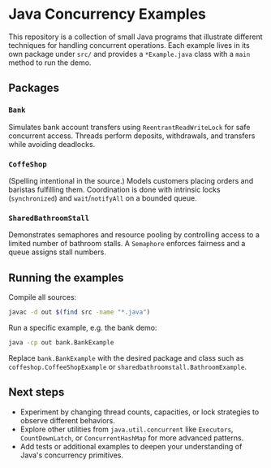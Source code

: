 # Java Concurrency Examples

This repository is a collection of small Java programs that illustrate different techniques for handling concurrent operations. Each example lives in its own package under `src/` and provides a `*Example.java` class with a `main` method to run the demo.

## Packages

### `Bank`
Simulates bank account transfers using `ReentrantReadWriteLock` for safe concurrent access. Threads perform deposits, withdrawals, and transfers while avoiding deadlocks.

### `CoffeShop`
(Spelling intentional in the source.) Models customers placing orders and baristas fulfilling them. Coordination is done with intrinsic locks (`synchronized`) and `wait`/`notifyAll` on a bounded queue.

### `SharedBathroomStall`
Demonstrates semaphores and resource pooling by controlling access to a limited number of bathroom stalls. A `Semaphore` enforces fairness and a queue assigns stall numbers.

## Running the examples

Compile all sources:

```bash
javac -d out $(find src -name "*.java")
```

Run a specific example, e.g. the bank demo:

```bash
java -cp out bank.BankExample
```

Replace `bank.BankExample` with the desired package and class such as `coffeshop.CoffeeShopExample` or `sharedbathroomstall.BathroomExample`.

## Next steps

* Experiment by changing thread counts, capacities, or lock strategies to observe different behaviors.
* Explore other utilities from `java.util.concurrent` like `Executors`, `CountDownLatch`, or `ConcurrentHashMap` for more advanced patterns.
* Add tests or additional examples to deepen your understanding of Java's concurrency primitives.

